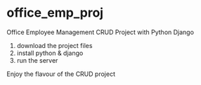 # office_emp_proj
Office Employee Management CRUD Project with Python Django

1. download the project files
2. install python & django
3. run the server

Enjoy the flavour of the CRUD project
